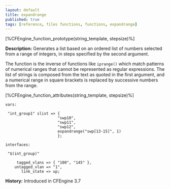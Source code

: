 ```yaml
---
layout: default
title: expandrange
published: true
tags: [reference, files functions, functions, expandrange]
---
```


[%CFEngine_function_prototype(string_template, stepsize)%]

**Description:** Generates a list based on an ordered list of numbers selected from a
range of integers, in steps specified by the second argument.

The function is the inverse of functions like `iprange()` which match patterns of numerical ranges that cannot
be represented as regular expressions. The list of strings is composed from the text as quoted
 in the first argument, and a numerical range in square brackets is replaced by successive numbers
from the range.

[%CFEngine_function_attributes(string_template, stepsize)%]

```cf3
vars:

 "int_group1" slist => {
                       "swp10",
                       "swp11",
                       "swp12",
                       expandrange("swp[13-15]", 1)
                       };

interfaces:

 "$(int_group)"

     tagged_vlans => { "100", "145" },
    untagged_vlan => "1",
       link_state => up;
```

**History:** Introduced in CFEngine 3.7
